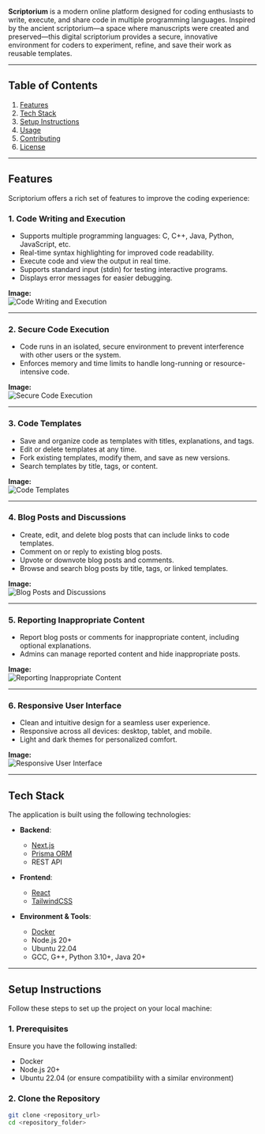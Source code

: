 **Scriptorium** is a modern online platform designed for coding enthusiasts to write, execute, and share code in multiple programming languages. Inspired by the ancient scriptorium—a space where manuscripts were created and preserved—this digital scriptorium provides a secure, innovative environment for coders to experiment, refine, and save their work as reusable templates.

---

## Table of Contents
1. [Features](#features)  
2. [Tech Stack](#tech-stack)  
3. [Setup Instructions](#setup-instructions)  
4. [Usage](#usage)  
5. [Contributing](#contributing)  
6. [License](#license)  

---

## Features

Scriptorium offers a rich set of features to improve the coding experience:  

### **1. Code Writing and Execution**
- Supports multiple programming languages: C, C++, Java, Python, JavaScript, etc.
- Real-time syntax highlighting for improved code readability.  
- Execute code and view the output in real time.  
- Supports standard input (stdin) for testing interactive programs.  
- Displays error messages for easier debugging.  

**Image:**  
![Code Writing and Execution](./images/code-writing-execution.png)

---

### **2. Secure Code Execution**  
- Code runs in an isolated, secure environment to prevent interference with other users or the system.  
- Enforces memory and time limits to handle long-running or resource-intensive code.  

**Image:**  
![Secure Code Execution](./images/secure-code-execution.png)

---

### **3. Code Templates**
- Save and organize code as templates with titles, explanations, and tags.  
- Edit or delete templates at any time.  
- Fork existing templates, modify them, and save as new versions.  
- Search templates by title, tags, or content.  

**Image:**  
![Code Templates](./images/code-templates.png)

---

### **4. Blog Posts and Discussions**  
- Create, edit, and delete blog posts that can include links to code templates.  
- Comment on or reply to existing blog posts.  
- Upvote or downvote blog posts and comments.  
- Browse and search blog posts by title, tags, or linked templates.  

**Image:**  
![Blog Posts and Discussions](./images/blog-posts-discussions.png)

---

### **5. Reporting Inappropriate Content**  
- Report blog posts or comments for inappropriate content, including optional explanations.  
- Admins can manage reported content and hide inappropriate posts.  

**Image:**  
![Reporting Inappropriate Content](./images/reporting-content.png)

---

### **6. Responsive User Interface**  
- Clean and intuitive design for a seamless user experience.  
- Responsive across all devices: desktop, tablet, and mobile.  
- Light and dark themes for personalized comfort.  

**Image:**  
![Responsive User Interface](./images/responsive-ui.png)

---

## Tech Stack

The application is built using the following technologies:  

- **Backend**:  
  - [Next.js](https://nextjs.org)  
  - [Prisma ORM](https://www.prisma.io)  
  - REST API  

- **Frontend**:  
  - [React](https://reactjs.org)  
  - [TailwindCSS](https://tailwindcss.com)  

- **Environment & Tools**:  
  - [Docker](https://www.docker.com)  
  - Node.js 20+  
  - Ubuntu 22.04  
  - GCC, G++, Python 3.10+, Java 20+  

---

## Setup Instructions

Follow these steps to set up the project on your local machine:

### **1. Prerequisites**
Ensure you have the following installed:
- Docker  
- Node.js 20+  
- Ubuntu 22.04 (or ensure compatibility with a similar environment)  

### **2. Clone the Repository**
```bash
git clone <repository_url>
cd <repository_folder>
